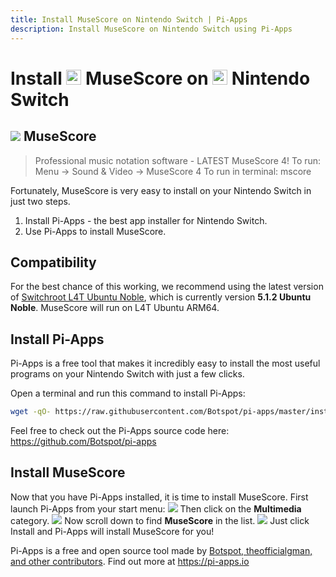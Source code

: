 ```yaml
---
title: Install MuseScore on Nintendo Switch | Pi-Apps
description: Install MuseScore on Nintendo Switch using Pi-Apps
---
```

<div class="simple-install-content content">

# Install <img src="/img/app-icons/MuseScore/icon-64.png" height=24> MuseScore on <img src=/img/other-icons/switch-icon.svg height=24> Nintendo Switch

## <img src="/img/app-icons/MuseScore/icon-64.png"> MuseScore
> Professional music notation software - LATEST MuseScore 4!
> To run: Menu -> Sound & Video -> MuseScore 4
> To run in terminal: mscore

Fortunately, MuseScore is very easy to install on your Nintendo Switch in just two steps.
1. Install Pi-Apps - the best app installer for Nintendo Switch.
2. Use Pi-Apps to install MuseScore.
</div>
<div class="simple-install-content content">

## Compatibility
For the best chance of this working, we recommend using the latest version of [Switchroot L4T Ubuntu Noble](https://wiki.switchroot.org/wiki/linux/l4t-ubuntu-noble-installation-guide), which is currently version **5.1.2 Ubuntu Noble**.
MuseScore will run on L4T Ubuntu ARM64.
</div>
<div class="simple-install-content content">

## Install Pi-Apps

Pi-Apps is a free tool that makes it incredibly easy to install the most useful programs on your Nintendo Switch with just a few clicks.

Open a terminal and run this command to install Pi-Apps:
```bash
wget -qO- https://raw.githubusercontent.com/Botspot/pi-apps/master/install | bash
```
Feel free to check out the Pi-Apps source code here: https://github.com/Botspot/pi-apps
</div>
<div class="simple-install-content content">

## Install MuseScore

Now that you have Pi-Apps installed, it is time to install MuseScore.
First launch Pi-Apps from your start menu:
<img src="/img/start-menu.png">
Then click on the <b>Multimedia</b> category.
<img src="/img/category-selections/Multimedia.png">
Now scroll down to find <b>MuseScore</b> in the list.
<img src="/img/app-icons/MuseScore/app-selection.png">
Just click Install and Pi-Apps will install MuseScore for you!
</div>
<div class="simple-install-content content">

Pi-Apps is a free and open source tool made by [Botspot, theofficialgman, and other contributors](/about/#contributors). Find out more at https://pi-apps.io
</div>
